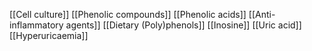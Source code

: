 [[Cell culture]]
[[Phenolic compounds]]
[[Phenolic acids]]
[[Anti-inflammatory agents]]
[[Dietary (Poly)phenols]]
[[Inosine]]
[[Uric acid]]
[[Hyperuricaemia]]
